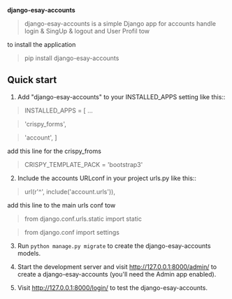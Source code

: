 
**django-esay-accounts**


 > django-esay-accounts is a simple Django app for accounts handle login & SingUp & logout and User Profil tow

to install the application


>pip install django-esay-accounts



Quick start
-----------

1. Add "django-esay-accounts" to your INSTALLED_APPS setting like this::

>    INSTALLED_APPS = [
>        ...


>    'crispy_forms',


>    'account',
>    ]
  
  
  add this line for the crispy_froms



>	CRISPY_TEMPLATE_PACK = 'bootstrap3'

2. Include the accounts URLconf in your project urls.py like this::

>   url(r'^', include('account.urls')),
    
   add this line to the main urls conf tow
>   from django.conf.urls.static import static 


>   from django.conf import settings

 

3. Run `python manage.py migrate` to create the django-esay-accounts models.

4. Start the development server and visit http://127.0.0.1:8000/admin/
   to create a django-esay-accounts (you'll need the Admin app enabled).

5. Visit http://127.0.0.1:8000/login/ to test the  django-esay-accounts.
